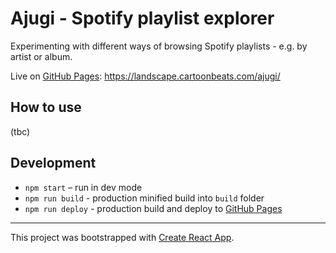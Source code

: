 # Ajugi - Spotify playlist explorer

Experimenting with different ways of browsing Spotify playlists - e.g. by artist or album.

Live on [GitHub Pages](https://pages.github.com): https://landscape.cartoonbeats.com/ajugi/

## How to use

(tbc)

## Development

- `npm start` – run in dev mode
- `npm run build` - production minified build into `build` folder
- `npm run deploy` - production build and deploy to [GitHub Pages](https://pages.github.com)

---

This project was bootstrapped with [Create React App](https://github.com/facebook/create-react-app).
